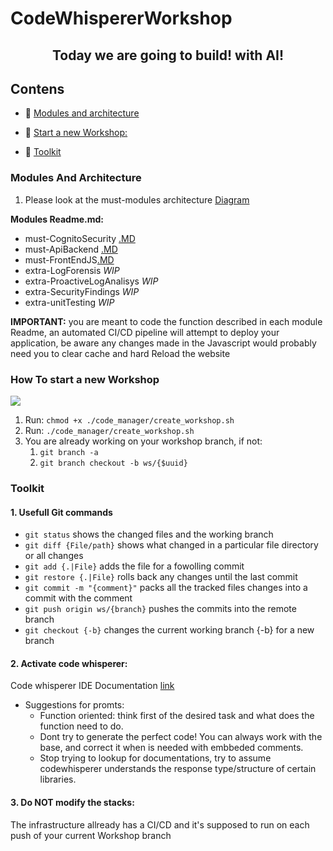 # CodeWhispererWorkshop

<h2 align="center">Today we are going to build! with AI!</h2>


## Contens

- 🔭 [Modules and architecture](#modules-and-architecture)

- 👤 [Start a new Workshop:](#how-to-start-a-new-workshop)

- 🚀 [Toolkit](#toolkit)


### Modules And Architecture
1. Please look at the must-modules architecture [Diagram](./architecture.jpg)
    
**Modules Readme.md:** 
* must-CognitoSecurity [.MD](./modules/must-CognitoSecurity/README.md)
* must-ApiBackend [.MD](./modules/must-ApiBackend/README.md)
* must-FrontEndJS[.MD](./modules/must-FrontEndJS/README.md)
* extra-LogForensis *WIP*
* extra-ProactiveLogAnalisys *WIP*
* extra-SecurityFindings *WIP*
* extra-unitTesting *WIP*

**IMPORTANT:** you are meant to code the function described in each module 
Readme, an automated CI/CD pipeline will attempt to deploy your application, 
be aware any changes made in the Javascript would probably need you to clear cache and hard Reload the website 


### How To start a new Workshop

![](./images/emailcode.png)


1. Run: `chmod +x ./code_manager/create_workshop.sh`
2. Run: `./code_manager/create_workshop.sh`
3. You are already working on your workshop branch, if not:
    1. `git branch -a`
    2. `git branch checkout -b ws/{$uuid}`

### Toolkit

#### 1. Usefull Git commands

- `git status` shows the changed files and the working branch
- `git diff {File/path}` shows what changed in a particular file directory or all changes
- `git add {.|File}` adds the file for a fowolling commit
- `git restore {.|File}` rolls back any changes until the last commit
- `git commit -m "{comment}"` packs all the tracked files changes into a commit with the comment
- `git push origin ws/{branch}` pushes the commits into the remote branch
- `git checkout {-b}` changes the current working branch {-b} for a new branch


#### 2. Activate code whisperer:

Code whisperer IDE Documentation [link](https://docs.aws.amazon.com/codewhisperer/latest/userguide/getting-started.html)

- Suggestions for promts:
    - Function oriented: think first of the desired task and what does the function need to do.
    - Dont try to generate the perfect code! You can always work with the base, and correct it when is needed with embbeded comments.
    - Stop trying to lookup for documentations, try to assume codewhisperer understands the response type/structure of certain libraries.

#### 3. Do NOT modify the stacks:
The infrastructure allready has a CI/CD and it's supposed to run on each push of your current Workshop branch
